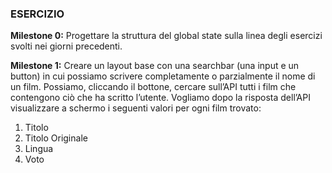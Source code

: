 ### ESERCIZIO
**Milestone 0:**
Progettare la struttura del global state sulla linea degli esercizi svolti nei giorni precedenti.

**Milestone 1:**
Creare un layout base con una searchbar (una input e un button) in cui possiamo scrivere completamente o parzialmente il nome di un film. Possiamo, cliccando il bottone, cercare sull’API tutti i film che contengono ciò che ha scritto l’utente. Vogliamo dopo la risposta dell’API visualizzare a schermo i seguenti valori per ogni film trovato:
1. Titolo
2. Titolo Originale
3. Lingua
4. Voto
